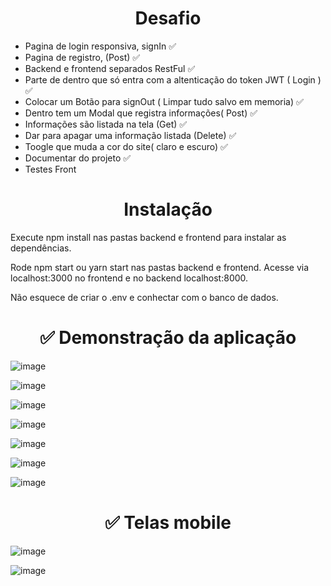 
<h1 align="center"> Desafio </h1>

- Pagina de login responsiva, signIn ✅
- Pagina de registro, (Post) ✅
- Backend e frontend separados RestFul ✅
- Parte de dentro que só entra com a altenticação do token JWT ( Login ) ✅
- Colocar um Botão para signOut ( Limpar tudo salvo em memoria) ✅
- Dentro tem um Modal que registra informações( Post) ✅
- Informações são listada na tela (Get) ✅
- Dar para apagar uma informação listada (Delete) ✅
- Toogle que muda a cor do site( claro e escuro) ✅
- Documentar do projeto ✅
- Testes Front

<h1 align="center"> Instalação </h1>

Execute npm install nas pastas backend e frontend para instalar as dependências.

Rode npm start ou yarn start nas pastas backend e frontend. Acesse via localhost:3000 no frontend e no backend localhost:8000.

Não esquece de criar o .env e conhectar com o banco de dados.

<h1 align="center"> ✅ Demonstração da aplicação </h1>

![image](https://user-images.githubusercontent.com/14266075/201478016-5372be2c-0916-4d47-8881-c573833ee742.png)

![image](https://user-images.githubusercontent.com/14266075/201543247-8b027830-7b3c-4cf6-9d26-7053f4ed429a.png)

![image](https://user-images.githubusercontent.com/14266075/201543285-4998e7a2-6c0e-4a1b-ac58-76d50fa15638.png)

![image](https://user-images.githubusercontent.com/14266075/201543327-4798ab41-4970-4737-8317-49aeb0f9e82f.png)

![image](https://user-images.githubusercontent.com/14266075/201543378-6efeef5f-44fe-4c09-b9ca-bb0a39333332.png)

![image](https://user-images.githubusercontent.com/14266075/201543436-2fab79bc-41b8-47bf-a4d2-e398623da66a.png)

![image](https://user-images.githubusercontent.com/14266075/201543457-7b9a24c8-3d5c-4ca3-9c63-a97207801d82.png)


<h1 align="center"> ✅ Telas mobile </h1>

![image](https://user-images.githubusercontent.com/14266075/201543527-8c76bd3b-7be6-4528-a90c-c95abd2fb7b4.png)

![image](https://user-images.githubusercontent.com/14266075/201543552-37c4c78b-b995-458e-9a78-38dd7dd41b2f.png)

